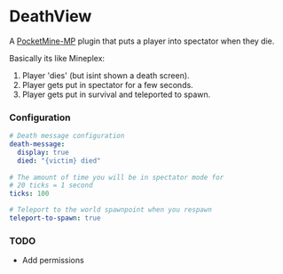 # DeathView
A [PocketMine-MP](https://github.com/pmmp/PocketMine-MP) plugin that puts a player into spectator when they die.  
  
Basically its like Mineplex: 
1. Player 'dies' (but isint shown a death screen).
2. Player gets put in spectator for a few seconds.
3. Player gets put in survival and teleported to spawn.

### Configuration
```yaml
# Death message configuration
death-message:
  display: true
  died: "{victim} died"
  
# The amount of time you will be in spectator mode for
# 20 ticks = 1 second
ticks: 100

# Teleport to the world spawnpoint when you respawn
teleport-to-spawn: true
```
 
### TODO
* Add permissions 

